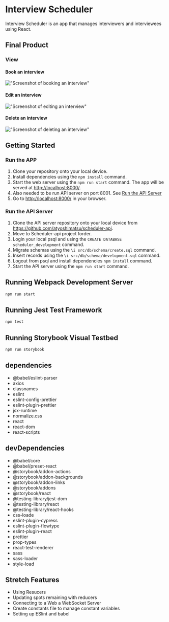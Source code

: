 # Interview Scheduler
Interview Scheduler is an app that manages interviewers and interviewees using React.

## Final Product
### View
#### Book an interview
!["Screenshot of booking an interview"](https://github.com/atyoshimatsu/scheduler/blob/feature/readme/docs/create_demo.gif)

#### Edit an interview
!["Screenshot of editing an interview"](https://github.com/atyoshimatsu/scheduler/blob/feature/readme/docs/edit_demo.gif)

#### Delete an interview
!["Screenshot of deleting an interview"](https://github.com/atyoshimatsu/scheduler/blob/feature/readme/docs/delete_demo.gif)

## Getting Started
### Run the APP
1. Clone your repository onto your local device.
2. Install dependencies using the `npm install` command.
3. Start the web server using the `npm run start` command. The app will be served at <http://localhost:8000/>.
4. Also needed to be run API server on port 8001. See [Run the API Server](#run-the-api-server)
5. Go to <http://localhost:8000/> in your browser.

### Run the API Server
1. Clone the API server repository onto your local device from https://github.com/atyoshimatsu/scheduler-api.
2. Move to Scheduler-api project forder.
3. Login your local psql and using the `CREATE DATABASE scheduler_development` command.
4. Migrate schemas using the `\i src/db/schema/create.sql` command.
5. Insert records using the `\i src/db/schema/development.sql` command.
6. Logout from psql and install dependencies `npm install` command.
7. Start the API server using the `npm run start` command.

## Running Webpack Development Server

```sh
npm run start
```

## Running Jest Test Framework

```sh
npm test
```

## Running Storybook Visual Testbed

```sh
npm run storybook
```

## dependencies
- @babel/eslint-parser
- axios
- classnames
- eslint
- eslint-config-prettier
- eslint-plugin-prettier
- jsx-runtime
- normalize.css
- react
- react-dom
- react-scripts

## devDependencies
- @babel/core
- @babel/preset-react
- @storybook/addon-actions
- @storybook/addon-backgrounds
- @storybook/addon-links
- @storybook/addons
- @storybook/react
- @testing-library/jest-dom
- @testing-library/react
- @testing-library/react-hooks
- css-loade
- eslint-plugin-cypress
- eslint-plugin-flowtype
- eslint-plugin-react
- prettier
- prop-types
- react-test-renderer
- sass
- sass-loader
- style-load

## Stretch Features
- Using Resucers
- Updating spots remaining with reducers
- Connecting to a Web a WebSocket Server
- Create constants file to manage constant variables
- Setting up ESlint and babel
